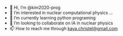 - 👋 Hi, I’m @kim2020-prog
- 👀 I’m interested in nuclear computational physics ...
- 🌱 I’m currently learning python programing
- 💞️ I’m looking to collaborate on IA in nuclear physics
- 📫 How to reach me through kaya.christel@gmail.com

<!---
kim2020-prog/kim2020-prog is a ✨ special ✨ repository because its `README.md` (this file) appears on your GitHub profile.
You can click the Preview link to take a look at your changes.
--->
